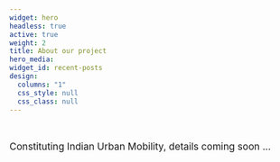 ```yaml
---
widget: hero
headless: true
active: true 
weight: 2
title: About our project
hero_media:
widget_id: recent-posts
design:
  columns: "1"
  css_style: null
  css_class: null
---
```

<br>

<small> 
<p align="justify" style="font-size: 17px"> Constituting Indian Urban Mobility, details coming soon ...</p>  </small>
